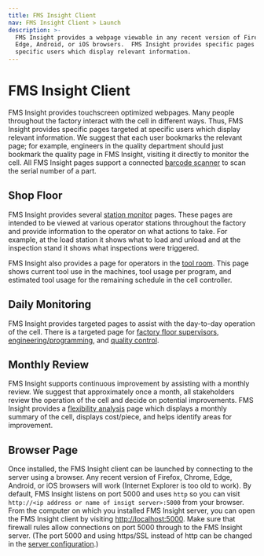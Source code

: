 ```yaml
---
title: FMS Insight Client
nav: FMS Insight Client > Launch
description: >-
  FMS Insight provides a webpage viewable in any recent version of Firefox, Chrome,
  Edge, Android, or iOS browsers.  FMS Insight provides specific pages targeted at
  specific users which display relevant information.
---
```


# FMS Insight Client

FMS Insight provides touchscreen optimized webpages. Many people
throughout the factory interact with the cell in different ways. Thus, FMS Insight provides
specific pages targeted at specific users which display relevant information. We suggest that
each user bookmarks the relevant page; for example, engineers in the quality department should just
bookmark the quality page in FMS Insight, visiting it directly to monitor the cell. All FMS
Insight pages support a connected [barcode scanner](client-scanners) to scan the
serial number of a part.

## Shop Floor

FMS Insight provides several [station monitor](client-station-monitor)
pages. These pages are intended to be viewed at various operator stations
throughout the factory and provide information to the operator on what
actions to take. For example, at the load station it shows what to load and
unload and at the inspection stand it shows what inspections were triggered.

FMS Insight also provides a page for operators in the [tool room](client-tools-programs). This
page shows current tool use in the machines, tool usage per program, and estimated tool usage
for the remaining schedule in the cell controller.

## Daily Monitoring

FMS Insight provides targeted pages to assist with the day-to-day operation of the cell.
There is a targeted page for [factory floor supervisors](client-operations), [engineering/programming](client-engineering),
and [quality control](client-quality).

## Monthly Review

FMS Insight supports continuous improvement by assisting with a monthly review.
We suggest that approximately once a month, all stakeholders review the operation of the cell and
decide on potential improvements. FMS Insight provides a [flexibility analysis](client-efficiency)
page which displays a monthly summary of the cell, displays cost/piece, and helps identify areas for improvement.

## Browser Page

Once installed, the FMS Insight client can be launched by connecting to the
server using a browser. Any recent version of Firefox, Chrome, Edge, Android,
or iOS browsers will work (Internet Explorer is too old to work). By default,
FMS Insight listens on port 5000 and uses `http` so you can visit `http://<ip address or name of insigt server>:5000` from your browser. From the computer
on which you installed FMS Insight server, you can open the FMS Insight
client by visiting [http://localhost:5000](http://localhost:5000). Make sure
that firewall rules allow connections on port 5000 through to the FMS Insight
server. (The port 5000 and using https/SSL instead of http can be changed in
the [server configuration](server-config).)

